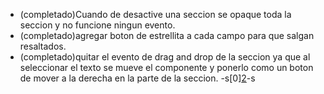 - (completado)Cuando de desactive una seccion se opaque toda la seccion y no funcione ningun evento.
- (completado)agregar boton de estrellita a cada campo para que salgan resaltados.
- (completado)quitar el evento de drag and drop de la seccion ya que al seleccionar el texto se mueve el componente y ponerlo como un boton de mover a la derecha en la parte de la seccion.
-s[0][2](1,3)-s